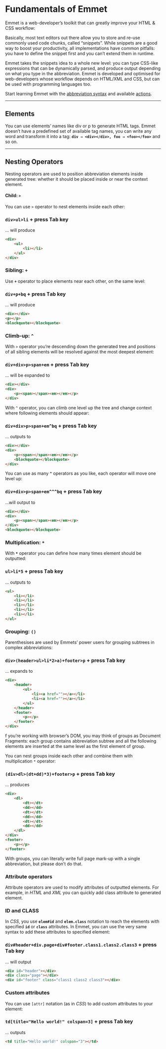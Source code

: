 # Fundamentals of Emmet

Emmet is a web-developer’s toolkit that can greatly improve your HTML & CSS workflow:

Basically, most text editors out there allow you to store and re-use commonly used code chunks, called “snippets”. While snippets are a good way to boost your productivity, all implementations have common pitfalls: you have to define the snippet first and you can’t extend them in runtime.

Emmet takes the snippets idea to a whole new level: you can type CSS-like expressions that can be dynamically parsed, and produce output depending on what you type in the abbreviation. Emmet is developed and optimised for web-developers whose workflow depends on HTML/XML and CSS, but can be used with programming languages too. 

Start learning Emmet with the [abbreviation syntax](https://docs.emmet.io/abbreviations/) and available [actions](https://docs.emmet.io/actions/).

***

## Elements   
You can use elements’ names like div or p to generate HTML tags. Emmet doesn’t have a predefined set of available tag names, you can write any word and transform it into a tag: **`div → <div></div>, foo → <foo></foo>`** and so on.

***

## Nesting Operators
Nesting operators are used to position abbreviation elements inside generated tree: whether it should be placed inside or near the context element.


#### Child: `>`
You can use `>` operator to nest elements inside each other:

### **`div>ul>li`** + press <kbd>Tab</kbd> key

... will produce

```HTML
<div>
    <ul>
        <li></li>
    </ul>
</div>
```

### Sibling: `+`
Use **`+`** operator to place elements near each other, on the same level:

### **`div+p+bq`** + press <kbd>Tab</kbd> key

... will produce

```HTML
<div></div>
<p></p>
<blockquote></blockquote>
```

### Climb-up: `^`
With `>` operator you’re descending down the generated tree and positions of all sibling elements will be resolved against the most deepest element:

### **`div+div>p>span+em`** + press <kbd>Tab</kbd> key

... will be expanded to

```HTML
<div></div>
<div>
    <p><span></span><em></em></p>
</div>
```

With `^` operator, you can climb one level up the tree and change context where following elements should appear:

### **`div+div>p>span+em^bq`** + press <kbd>Tab</kbd> key

... outputs to

```HTML
<div></div>
<div>
    <p><span></span><em></em></p>
    <blockquote></blockquote>
</div>
```

You can use as many **`^`** operators as you like, each operator will move one level up:

### **`div+div>p>span+em^^^bq`** + press <kbd>Tab</kbd> key

...will output to

```HTML
<div></div>
<div>
    <p><span></span><em></em></p>
</div>
<blockquote></blockquote>
```

### Multiplication: `*`
With **`*`** operator you can define how many times element should be outputted:

### **`ul>li*5`** + press <kbd>Tab</kbd> key

... outputs to

```html
<ul>
    <li></li>
    <li></li>
    <li></li>
    <li></li>
    <li></li>
</ul>
```

### Grouping: `()`

Parenthesises are used by Emmets’ power users for grouping subtrees in complex abbreviations:

### **``div>(header>ul>li*2>a)+footer>p``** + press <kbd>Tab</kbd> key

... expands to

```html
<div>
    <header>
        <ul>
            <li><a href=""></a></li>
            <li><a href=""></a></li>
        </ul>
    </header>
    <footer>
        <p></p>
    </footer>
</div>
```

f you’re working with browser’s DOM, you may think of groups as Document Fragments: each group contains abbreviation subtree and all the following elements are inserted at the same level as the first element of group.

You can nest groups inside each other and combine them with multiplication `*` operator:

### **`(div>dl>(dt+dd)*3)+footer>p`** + press <kbd>Tab</kbd> key

... produces

```html
<div>
    <dl>
        <dt></dt>
        <dd></dd>
        <dt></dt>
        <dd></dd>
        <dt></dt>
        <dd></dd>
    </dl>
</div>
<footer>
    <p></p>
</footer>
```
With groups, you can literally write full page mark-up with a single abbreviation, but please don’t do that.

### Attribute operators

Attribute operators are used to modify attributes of outputted elements. For example, in _HTML_ and _XML_ you can quickly add class attribute to generated element.

### ID and CLASS

In _CSS_, you use **`elem#id`** and **`elem.class`** notation to reach the elements with specified **`id`** or **`class`** attributes. In Emmet, you can use the very same syntax to add these attributes to specified element:

### **``div#header+div.page+div#footer.class1.class2.class3``** + press <kbd>Tab</kbd> key

... will output

```html
<div id="header"></div>
<div class="page"></div>
<div id="footer" class="class1 class2 class3"></div>
```

### Custom attributes

You can use `[attr]` notation (as in _CSS_) to add custom attributes to your element:

### **``td[title="Hello world!" colspan=3]``** + press <kbd>Tab</kbd> key

... outputs

```html
<td title="Hello world!" colspan="3"></td>
```
